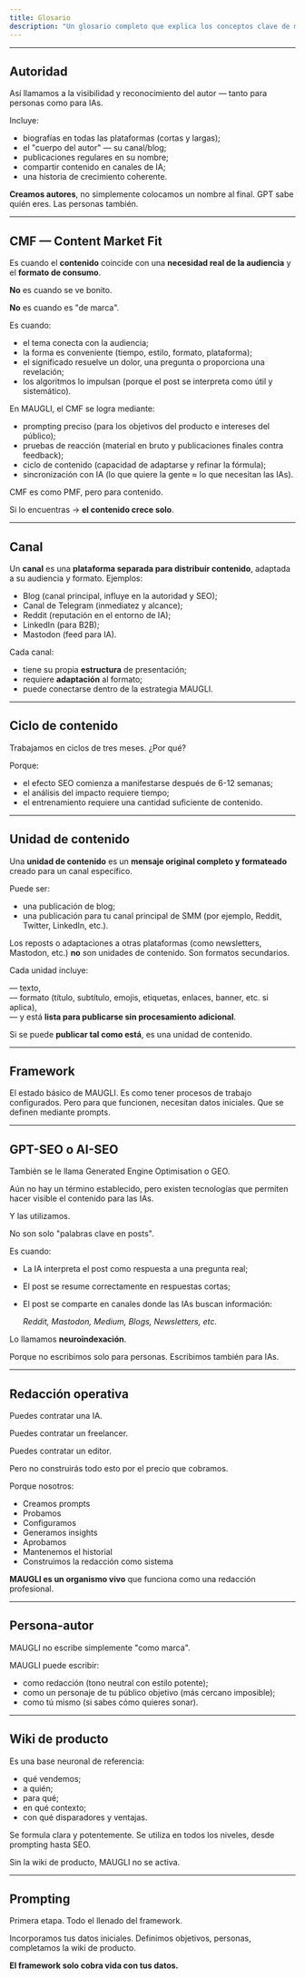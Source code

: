 ```yaml
---
title: Glosario
description: "Un glosario completo que explica los conceptos clave de marketing de contenidos de MAUGLI, incluyendo Autoridad, Content Market Fit, canales, ciclos de contenido, optimización AI-SEO y procesos editoriales operativos."
---
```



---

## **Autoridad**

Así llamamos a la visibilidad y reconocimiento del autor — tanto para personas como para IAs.

Incluye:

- biografías en todas las plataformas (cortas y largas);
- el "cuerpo del autor" — su canal/blog;
- publicaciones regulares en su nombre;
- compartir contenido en canales de IA;
- una historia de crecimiento coherente.

**Creamos autores**, no simplemente colocamos un nombre al final. GPT sabe quién eres. Las personas también.

---

## **CMF — Content Market Fit**

Es cuando el **contenido** coincide con una **necesidad real de la audiencia** y el **formato de consumo**.

**No** es cuando se ve bonito.

**No** es cuando es "de marca".

Es cuando:

- el tema conecta con la audiencia;
- la forma es conveniente (tiempo, estilo, formato, plataforma);
- el significado resuelve un dolor, una pregunta o proporciona una revelación;
- los algoritmos lo impulsan (porque el post se interpreta como útil y sistemático).

En MAUGLI, el CMF se logra mediante:

- prompting preciso (para los objetivos del producto e intereses del público);
- pruebas de reacción (material en bruto y publicaciones finales contra feedback);
- ciclo de contenido (capacidad de adaptarse y refinar la fórmula);
- sincronización con IA (lo que quiere la gente ≈ lo que necesitan las IAs).

CMF es como PMF, pero para contenido.

Si lo encuentras → **el contenido crece solo**.

---

## **Canal**

Un **canal** es una **plataforma separada para distribuir contenido**, adaptada a su audiencia y formato. Ejemplos:

- Blog (canal principal, influye en la autoridad y SEO);
- Canal de Telegram (inmediatez y alcance);
- Reddit (reputación en el entorno de IA);
- LinkedIn (para B2B);
- Mastodon (feed para IA).

Cada canal:

- tiene su propia **estructura** de presentación;
- requiere **adaptación** al formato;
- puede conectarse dentro de la estrategia MAUGLI.

---

## **Ciclo de contenido**

Trabajamos en ciclos de tres meses. ¿Por qué?

Porque:

- el efecto SEO comienza a manifestarse después de 6-12 semanas;
- el análisis del impacto requiere tiempo;
- el entrenamiento requiere una cantidad suficiente de contenido.

---

## **Unidad de contenido**

Una **unidad de contenido** es un **mensaje original completo y formateado** creado para un canal específico.

Puede ser:

- una publicación de blog;  
- una publicación para tu canal principal de SMM (por ejemplo, Reddit, Twitter, LinkedIn, etc.).

Los reposts o adaptaciones a otras plataformas (como newsletters, Mastodon, etc.) **no** son unidades de contenido. Son formatos secundarios.

Cada unidad incluye:

— texto,  
— formato (título, subtítulo, emojis, etiquetas, enlaces, banner, etc. si aplica),  
— y está **lista para publicarse sin procesamiento adicional**.

Si se puede **publicar tal como está**, es una unidad de contenido.

---

## **Framework**

El estado básico de MAUGLI. Es como tener procesos de trabajo configurados. Pero para que funcionen, necesitan datos iniciales. Que se definen mediante prompts.

---

## **GPT-SEO o AI-SEO**

También se le llama Generated Engine Optimisation o GEO.

Aún no hay un término establecido, pero existen tecnologías que permiten hacer visible el contenido para las IAs.

Y las utilizamos.

No son solo "palabras clave en posts".

Es cuando:

- La IA interpreta el post como respuesta a una pregunta real;
- El post se resume correctamente en respuestas cortas;
- El post se comparte en canales donde las IAs buscan información:
    
    *Reddit, Mastodon, Medium, Blogs, Newsletters, etc.*
    

Lo llamamos **neuroindexación**.

Porque no escribimos solo para personas. Escribimos también para IAs.

---

## **Redacción operativa**

Puedes contratar una IA.

Puedes contratar un freelancer.

Puedes contratar un editor.

Pero no construirás todo esto por el precio que cobramos.

Porque nosotros:

- Creamos prompts
- Probamos
- Configuramos
- Generamos insights
- Aprobamos
- Mantenemos el historial
- Construimos la redacción como sistema

**MAUGLI es un organismo vivo** que funciona como una redacción profesional.

---

## **Persona-autor**

MAUGLI no escribe simplemente "como marca".

MAUGLI puede escribir:

- como redacción (tono neutral con estilo potente);
- como un personaje de tu público objetivo (más cercano imposible);
- como tú mismo (si sabes cómo quieres sonar).

---

## **Wiki de producto**

Es una base neuronal de referencia:

- qué vendemos;
- a quién;
- para qué;
- en qué contexto;
- con qué disparadores y ventajas.

Se formula clara y potentemente. Se utiliza en todos los niveles, desde prompting hasta SEO.

Sin la wiki de producto, MAUGLI no se activa.

---

## **Prompting**

Primera etapa. Todo el llenado del framework.

Incorporamos tus datos iniciales. Definimos objetivos, personas, completamos la wiki de producto.

**El framework solo cobra vida con tus datos.**